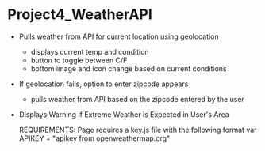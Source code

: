 # Project4_WeatherAPI

- Pulls weather from API for current location using geolocation
  - displays current temp and condition
  - button to toggle between C/F
  - bottom image and icon change based on current conditions
  
- If geolocation fails, option to enter zipcode appears
  - pulls weather from API based on the zipcode entered by the user

- Displays Warning if Extreme Weather is Expected in User's Area 


	REQUIREMENTS:
        Page requires a key.js file with the following format
        var APIKEY = "apikey from openweathermap.org" 
    
